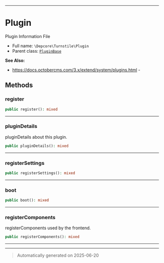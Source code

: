***

# Plugin

Plugin Information File



* Full name: `\Depcore\Turnstile\Plugin`
* Parent class: [`PluginBase`](../../System/Classes/PluginBase.md)

**See Also:**

* https://docs.octobercms.com/3.x/extend/system/plugins.html - 




## Methods


### register



```php
public register(): mixed
```












***

### pluginDetails

pluginDetails about this plugin.

```php
public pluginDetails(): mixed
```












***

### registerSettings



```php
public registerSettings(): mixed
```












***

### boot



```php
public boot(): mixed
```












***

### registerComponents

registerComponents used by the frontend.

```php
public registerComponents(): mixed
```












***


***
> Automatically generated on 2025-06-20
